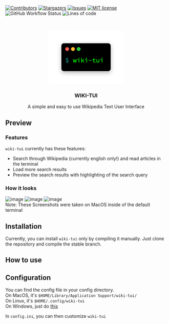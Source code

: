 [![Contributors](https://img.shields.io/github/contributors/Builditluc/wiki-tui.svg?style=for-the-badge)](https://github.com/Builditluc/wiki-tui/graphs/contributors)
[![Stargazers](https://img.shields.io/github/stars/Builditluc/wiki-tui.svg?style=for-the-badge)](https://github.com/Builditluc/wiki-tui/stargazers)
[![Issues](https://img.shields.io/github/issues/Builditluc/wiki-tui.svg?style=for-the-badge)](https://github.com/Builditluc/wiki-tui/issues)
[![MIT license](https://img.shields.io/github/license/Builditluc/wiki-tui?style=for-the-badge)](https://github.com/Builditluc/wiki-tui/blob/stable/LICENSE.txt)
![GitHub Workflow Status](https://img.shields.io/github/workflow/status/Builditluc/wiki-tui/Rust?style=for-the-badge)
![Lines of code](https://img.shields.io/tokei/lines/github/Builditluc/wiki-tui?style=for-the-badge)

<br />
<p align="center">
  <a href="https://github.com/Builditluc/wiki-tui">
    <img src= "logo.png" alt="Logo" width="234" height="167">
  </a>

  <h3 align="center">WIKI-TUI</h3>

  <p align="center">
    A simple and easy to use Wikipedia Text User Interface
  </p>
</p>

## Preview

### Features
`wiki-tui` currently has these features:
<ul>
  <li>Search through Wikipedia (currently english only!) and read articles in the terminal</li>
  <li>Load more search results</li>
  <li>Preview the search results with highlighting of the search query</li>
</ul>

### How it looks

![image](https://user-images.githubusercontent.com/37375448/115359389-ebfcbf00-a1be-11eb-91c5-b1effd4be575.png)
![image](https://user-images.githubusercontent.com/37375448/115359852-5e6d9f00-a1bf-11eb-9d3c-be4f5066ba66.png)
![image](https://user-images.githubusercontent.com/37375448/115359932-6f1e1500-a1bf-11eb-858b-a6fa72b53449.png) <br>
Note: These Screenshots were taken on MacOS inside of the default terminal

## Installation

Currently, you can install `wiki-tui` only by compiling it manually.
Just clone the repository and compile the stable branch.

## How to use

## Configuration

You can find the config file in your config directory. <br>
On MacOS, it's ```$HOME/Library/Application Support/wiki-tui/``` <br>
On Linux, it's ```$HOME/.config/wiki-tui``` <br>
On Windows, just do [this](https://wiki.archlinux.org/index.php/Installation_guide)

In `config.ini`, you can then customize `wiki-tui`
